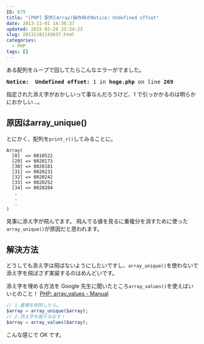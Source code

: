 ```yaml
---
ID: 679
title: "[PHP] 配列(Array)操作時のNotice: Undefined offset"
date: 2013-11-01 14:36:37
updated: 2015-02-28 23:24:23
slug: 20131101143637.html
categories:
  - PHP
tags: []
---
```


ある配列をループで回してたらこんなエラーがでました。

<pre><strong>Notice:  Undefined offset:</strong> 1 in <b>hoge.php</b> on line <b>269</b></pre>

指定された添え字がおかしいって事なんだろうけど、1 で引っかかるのは明らかにおかしい…。

<!--more-->
<h2>原因はarray_unique()</h2>
とにかく、配列を<code>print_r()</code>してみることに。

```
Array(
  [0]  => 0010522
  [29] => 0020173
  [30] => 0020181
  [31] => 0020231
  [32] => 0020242
  [33] => 0020252
  [34] => 0020284
   .
   .
   .
)
```

見事に添え字が飛んでます。
飛んでる値を見るに重複分を消すために使った<code>array_unique()</code>が原因だと思われます。

<h2>解決方法</h2>
どうしても添え字は飛ばないようにしたいですし、<code>array_unique()</code>を使わないで添え字を飛ばさず実装するのはめんどいです。

添え字を埋める方法を Google 先生に聞いたところ<code>array_values()</code>を使えばいいとのこと！
<a href="http://goo.gl/1dbrrA" target="_blank">PHP: array_values - Manual</a>

```php
// 1.重複を削除したら…
$array = array_unique($array);
// 2.添え字を振りなおす！
$array = array_values($array);
```

こんな感じで OK です。
